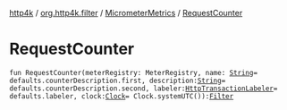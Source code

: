 [http4k](../../index.md) / [org.http4k.filter](../index.md) / [MicrometerMetrics](index.md) / [RequestCounter](./-request-counter.md)

# RequestCounter

`fun RequestCounter(meterRegistry: MeterRegistry, name: `[`String`](https://kotlinlang.org/api/latest/jvm/stdlib/kotlin/-string/index.html)` = defaults.counterDescription.first, description: `[`String`](https://kotlinlang.org/api/latest/jvm/stdlib/kotlin/-string/index.html)` = defaults.counterDescription.second, labeler: `[`HttpTransactionLabeler`](../-http-transaction-labeler.md)` = defaults.labeler, clock: `[`Clock`](https://docs.oracle.com/javase/9/docs/api/java/time/Clock.html)` = Clock.systemUTC()): `[`Filter`](../../org.http4k.core/-filter.md)